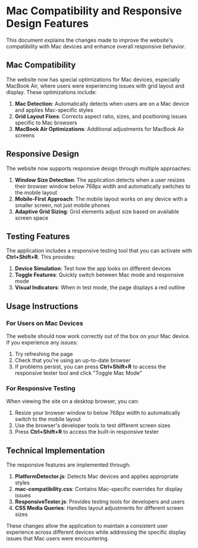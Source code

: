 # Mac Compatibility and Responsive Design Features

This document explains the changes made to improve the website's compatibility with Mac devices and enhance overall responsive behavior.

## Mac Compatibility

The website now has special optimizations for Mac devices, especially MacBook Air, where users were experiencing issues with grid layout and display. These optimizations include:

1. **Mac Detection**: Automatically detects when users are on a Mac device and applies Mac-specific styles
2. **Grid Layout Fixes**: Corrects aspect ratio, sizes, and positioning issues specific to Mac browsers
3. **MacBook Air Optimizations**: Additional adjustments for MacBook Air screens

## Responsive Design

The website now supports responsive design through multiple approaches:

1. **Window Size Detection**: The application detects when a user resizes their browser window below 768px width and automatically switches to the mobile layout
2. **Mobile-First Approach**: The mobile layout works on any device with a smaller screen, not just mobile phones
3. **Adaptive Grid Sizing**: Grid elements adjust size based on available screen space

## Testing Features

The application includes a responsive testing tool that you can activate with **Ctrl+Shift+R**. This provides:

1. **Device Simulation**: Test how the app looks on different devices
2. **Toggle Features**: Quickly switch between Mac mode and responsive mode
3. **Visual Indicators**: When in test mode, the page displays a red outline

## Usage Instructions

### For Users on Mac Devices

The website should now work correctly out of the box on your Mac device. If you experience any issues:

1. Try refreshing the page
2. Check that you're using an up-to-date browser
3. If problems persist, you can press **Ctrl+Shift+R** to access the responsive tester tool and click "Toggle Mac Mode"

### For Responsive Testing

When viewing the site on a desktop browser, you can:

1. Resize your browser window to below 768px width to automatically switch to the mobile layout
2. Use the browser's developer tools to test different screen sizes
3. Press **Ctrl+Shift+R** to access the built-in responsive tester

## Technical Implementation

The responsive features are implemented through:

1. **PlatformDetector.js**: Detects Mac devices and applies appropriate styles
2. **mac-compatibility.css**: Contains Mac-specific overrides for display issues
3. **ResponsiveTester.js**: Provides testing tools for developers and users
4. **CSS Media Queries**: Handles layout adjustments for different screen sizes

These changes allow the application to maintain a consistent user experience across different devices while addressing the specific display issues that Mac users were encountering. 